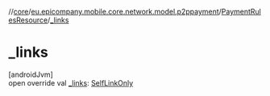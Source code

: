 //[core](../../../index.md)/[eu.epicompany.mobile.core.network.model.p2ppayment](../index.md)/[PaymentRulesResource](index.md)/[_links](_links.md)

# _links

[androidJvm]\
open override val [_links](_links.md): [SelfLinkOnly](../../eu.epicompany.mobile.core.network.hypermedia/-self-link-only/index.md)
